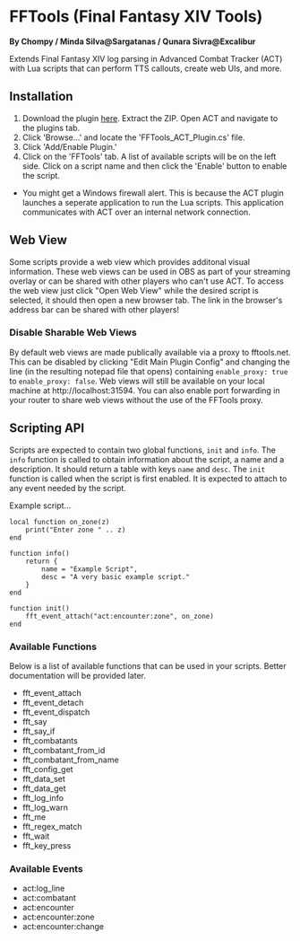 FFTools (Final Fantasy XIV Tools)
================================
**By Chompy / Minda Silva@Sargatanas / Qunara Sivra@Excalibur**

Extends Final Fantasy XIV log parsing in Advanced Combat Tracker (ACT) with Lua scripts that can perform TTS callouts, create web UIs, and more.


## Installation

1. Download the plugin [here](https://github.com/chompy/fftools/releases/latest). Extract the ZIP. Open ACT and navigate to the plugins tab.
2. Click 'Browse...' and locate the 'FFTools_ACT_Plugin.cs' file.
3. Click 'Add/Enable Plugin.'
4. Click on the 'FFTools' tab. A list of available scripts will be on the left side. Click on a script name and then click the 'Enable' button to enable the script.

- You might get a Windows firewall alert. This is because the ACT plugin launches a seperate application to run the Lua scripts. This application communicates with ACT over an internal network connection.

## Web View

Some scripts provide a web view which provides additonal visual information. These web views can be used in OBS as part of your streaming overlay or can be shared with other players who can't use ACT. To access the web view just click "Open Web View" while the desired script is selected, it should then open a new browser tab. The link in the browser's address bar can be shared with other players!

### Disable Sharable Web Views

By default web views are made publically available via a proxy to fftools.net. This can be disabled by clicking "Edit Main Plugin Config" and changing the line (in the resulting notepad file that opens) containing `enable_proxy: true` to `enable_proxy: false`.
Web views will still be available on your local machine at http://localhost:31594. You can also enable port forwarding in your router to share web views without the use of the FFTools proxy.


## Scripting API

Scripts are expected to contain two global functions, `init` and `info`. The `info` function is called to obtain information about the script, a name and a description. It should return a table with keys `name` and `desc`. The `init` function is called when the script is first enabled. It is expected to attach to any event needed by the script.

Example script...

```
local function on_zone(z)
    print("Enter zone " .. z)
end

function info()
    return {
        name = "Example Script",
        desc = "A very basic example script."
    }
end

function init()
    fft_event_attach("act:encounter:zone", on_zone)
end
```


### Available Functions

Below is a list of available functions that can be used in your scripts. Better documentation will be provided later.

- fft_event_attach
- fft_event_detach
- fft_event_dispatch
- fft_say
- fft_say_if
- fft_combatants
- fft_combatant_from_id
- fft_combatant_from_name
- fft_config_get
- fft_data_set
- fft_data_get
- fft_log_info
- fft_log_warn
- fft_me
- fft_regex_match
- fft_wait
- fft_key_press


### Available Events

- act:log_line
- act:combatant
- act:encounter
- act:encounter:zone
- act:encounter:change

